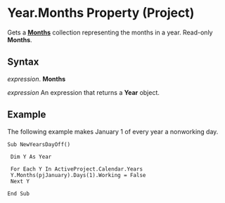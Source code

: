 
# Year.Months Property (Project)

Gets a  **[Months](5db0ed37-cc23-7bc8-ebe5-fdaf6275b5db.md)** collection representing the months in a year. Read-only **Months**.


## Syntax

 _expression_. **Months**

 _expression_ An expression that returns a **Year** object.


## Example

The following example makes January 1 of every year a nonworking day.


```
Sub NewYearsDayOff() 
 
 Dim Y As Year 
 
 For Each Y In ActiveProject.Calendar.Years 
 Y.Months(pjJanuary).Days(1).Working = False 
 Next Y 
 
End Sub
```

